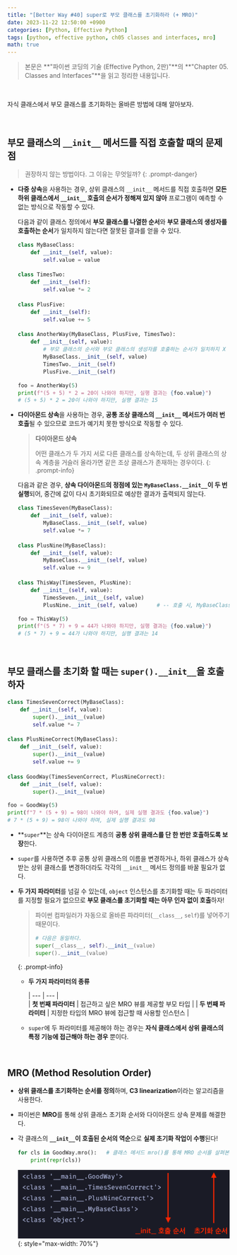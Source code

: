 ```yaml
---
title: "[Better Way #40] super로 부모 클래스를 초기화하라 (+ MRO)"
date: 2023-11-22 12:50:00 +0900
categories: [Python, Effective Python]
tags: [python, effective python, ch05 classes and interfaces, mro]
math: true
---
```


> 본문은 **"파이썬 코딩의 기술 (Effective Python, 2판)"**의 **"Chapter 05. Classes and Interfaces"**을 읽고 정리한 내용입니다.

<br>

자식 클래스에서 부모 클래스를 초기화하는 올바른 방법에 대해 알아보자.

<br>

## 부모 클래스의 `__init__` 메서드를 직접 호출할 때의 문제점

> 권장하지 않는 방법이다. 그 이유는 무엇일까?
{: .prompt-danger}

- <span class="hl">**다중 상속**</span>을 사용하는 경우, 상위 클래스의 `__init__` 메서드를 직접 호출하면 **모든 하위 클래스에서 `__init__` 호출의 순서가 정해져 있지 않아** 프로그램이 예측할 수 없는 방식으로 작동할 수 있다.
    
  다음과 같이 클래스 정의에서 **부모 클래스를 나열한 순서**와 **부모 클래스의 생성자를 호출하는 순서**가 일치하지 않는다면 잘못된 결과를 얻을 수 있다.
  
  ```python
  class MyBaseClass:
      def __init__(self, value):
          self.value = value
          
  class TimesTwo:
      def __init__(self):
          self.value *= 2
          
  class PlusFive:
      def __init__(self):
          self.value += 5
  
  class AnotherWay(MyBaseClass, PlusFive, TimesTwo):
      def __init__(self, value):
          # 부모 클래스의 순서와 부모 클래스의 생성자를 호출하는 순서가 일치하지 X
          MyBaseClass.__init__(self, value)
          TimesTwo.__init__(self)
          PlusFive.__init__(self)
  ```
  
  ```python
  foo = AnotherWay(5)
  print(f"(5 + 5) * 2 = 20이 나와야 하지만, 실행 결과는 {foo.value}")
  # (5 + 5) * 2 = 20이 나와야 하지만, 실행 결과는 15
  ```
    
- <span class="hl">**다이아몬드 상속**</span>을 사용하는 경우, **공통 조상 클래스의 `__init__` 메서드가 여러 번 호출**될 수 있으므로 코드가 예기치 못한 방식으로 작동할 수 있다.
    
  > **다이아몬드 상속**
  > 
  > 
  > 어떤 클래스가 두 가지 서로 다른 클래스를 상속하는데, 두 상위 클래스의 상속 계층을 거슬러 올라가면 같은 조상 클래스가 존재하는 경우이다.
  {: .prompt-info}
  
  다음과 같은 경우, **상속 다이아몬드의 정점에 있는 `MyBaseClass.__init__`이 두 번 실행**되어, 중간에 값이 다시 초기화되므로 예상한 결과가 출력되지 않는다.
  
  ```python
  class TimesSeven(MyBaseClass):
      def __init__(self, value):
          MyBaseClass.__init__(self, value)
          self.value *= 7
          
  class PlusNine(MyBaseClass):
      def __init__(self, value):
          MyBaseClass.__init__(self, value)
          self.value += 9
  
  class ThisWay(TimesSeven, PlusNine):
      def __init__(self, value):
          TimesSeven.__init__(self, value)
          PlusNine.__init__(self, value)      # -- 호출 시, MyBaseClass.__init__이 다시 호출되면서 self.value가 다시 5로 돌아간다!
  ```
  
  ```python
  foo = ThisWay(5)
  print(f"(5 * 7) + 9 = 44가 나와야 하지만, 실행 결과는 {foo.value}")
  # (5 * 7) + 9 = 44가 나와야 하지만, 실행 결과는 14
  ```
  

<br>

## 부모 클래스를 초기화 할 때는 `super().__init__`을 호출하자

```python
class TimesSevenCorrect(MyBaseClass):
    def __init__(self, value):
        super().__init__(value)
        self.value *= 7

class PlusNineCorrect(MyBaseClass):
    def __init__(self, value):
        super().__init__(value)
        self.value += 9

class GoodWay(TimesSevenCorrect, PlusNineCorrect):
    def __init__(self, value):
        super().__init__(value)
```

```python
foo = GoodWay(5)
print(f"7 * (5 + 9) = 98이 나와야 하며, 실제 실행 결과도 {foo.value}")
# 7 * (5 + 9) = 98이 나와야 하며, 실제 실행 결과도 98
```

- **`super`**는 상속 다이아몬드 계층의 <span class="hl">**공통 상위 클래스를 단 한 번만 호출하도록 보장**</span>한다.
- `super`를 사용하면 추후 공통 상위 클래스의 이름을 변경하거나, 하위 클래스가 상속 받는 상위 클래스를 변경하더라도 각각의 `__init__` 메서드 정의를 바꿀 필요가 없다.
- **두 가지 파라미터**를 넘길 수 있는데, `object` 인스턴스를 초기화할 때는 두 파라미터를 지정할 필요가 없으므로 **부모 클래스를 초기화할 때는 아무 인자 없이 호출**하자!
    
    > 파이썬 컴파일러가 자동으로 올바른 파라미터(`__class__`, `self`)를 넣어주기 때문이다.
    > 
    > 
    > ```python
    > # 다음은 동일하다.
    > super(__class__, self).__init__(value)
    > super().__init__(value)
    > ```
    {: .prompt-info}

    - **두 가지 파라미터의 종류**
        
        | --- | --- |        
        | **첫 번째 파라미터** | 접근하고 싶은 MRO 뷰를 제공할 부모 타입 |
        | **두 번째 파라미터** | 지정한 타입의 MRO 뷰에 접근할 때 사용할 인스턴스 |
    - `super`에 두 파라미터를 제공해야 하는 경우는 **자식 클래스에서 상위 클래스의 특정 기능에 접근해야 하는 경우** 뿐이다.

<br>

## MRO (Method Resolution Order)

- **상위 클래스를 초기화하는 순서를 정의**하며, **C3 linearization**이라는 알고리즘을 사용한다.
- 파이썬은 **MRO**를 통해 <span class="hl">상위 클래스 초기화 순서</span>와 <span class="hl">다이아몬드 상속 문제</span>를 해결한다.
- 각 클래스의 <span class="red">**`__init__`이 호출된 순서의 역순**으로 **실제 초기화 작업이 수행**</span>된다!
    
  ```python
  for cls in GoodWay.mro():   # 클래스 메서드 mro()를 통해 MRO 순서를 살펴본다
      print(repr(cls))
  ```
  
  ![](/assets/img/posts/Python/Effective-Python/2023-11-22.png){: style="max-width: 70%"}

